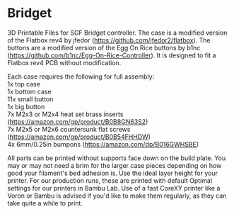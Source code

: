 # Bridget
3D Printable Files for SGF Bridget controller. The case is a modified version of the Flatbox rev4 by jfedor (https://github.com/jfedor2/flatbox). The buttons are a modified version of the Egg On Rice buttons by b1nc (https://github.com/b1nc/Egg-On-Rice-Controller). It is designed to fit a Flatbox rev4 PCB without modification.  
  
Each case requires the following for full assembly:  
1x top case  
1x bottom case  
11x small button  
1x big button  
7x M2x3 or M2x4 heat set brass inserts (https://amazon.com/gp/product/B0B8GN63S2)  
7x M2x5 or M2x6 countersunk flat screws (https://amazon.com/gp/product/B0B54FHHDW)  
4x 6mm/0.25in bumpons (https://amazon.com/dp/B016GWHSBE)  
  
All parts can be printed without supports face down on the build plate. You may or may not need a brim for the larger case pieces depending on how good your filament's bed adhesion is. Use the ideal layer height for your printer. For our production runs, these are printed with default Optimal settings for our printers in Bambu Lab. Use of a fast CoreXY printer like a Voron or Bambu is advised if you'd like to make them regularly, as they can take quite a while to print.
